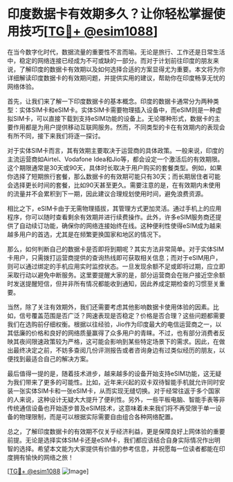 # 印度数据卡有效期多久？让你轻松掌握使用技巧[[TG💪+ @esim1088](https://t.me/s/esim1088)]

在当今数字化时代，数据流量的重要性不言而喻。无论是旅行、工作还是日常生活中，稳定的网络连接已经成为不可或缺的一部分。而对于计划前往印度的朋友来说，了解印度的数据卡有效期以及如何选择合适的方案显得尤为重要。本文将为你详细解读印度数据卡的有效期问题，并提供实用的建议，帮助你在印度畅享无忧的网络体验。

首先，让我们来了解一下印度数据卡的基本概念。印度的数据卡通常分为两种类型：实体SIM卡和eSIM卡。实体SIM卡需要物理插入设备中，而eSIM则是一种虚拟SIM卡，可以直接下载到支持eSIM功能的设备上。无论哪种形式，数据卡的主要作用都是为用户提供移动互联网服务。然而，不同类型的卡在有效期内的表现会有所不同，接下来我们将逐一探讨。

对于实体SIM卡而言，其有效期主要取决于运营商的具体政策。一般来说，印度的主流运营商如Airtel、Vodafone Idea和Jio等，都会设定一个激活后的有效期限。这个期限通常是30天或90天，具体时长取决于用户购买的套餐类型。例如，如果你选择了短期旅行套餐，那么数据卡的有效期可能只有30天；而长期居住者可能会选择更长时间的套餐，比如90天甚至更久。需要注意的是，在有效期内未使用的流量并不会累积到下一期，因此建议合理规划使用时间，避免浪费资源。

相比之下，eSIM卡由于无需物理插拔，其管理方式更加灵活。通过手机上的应用程序，你可以随时查看剩余有效期并进行续费操作。此外，许多eSIM服务商还提供了自动续订功能，确保你的网络连接始终在线。这种便利性使得eSIM成为越来越多用户的首选，尤其是在频繁更换国家和地区的情况下。

那么，如何判断自己的数据卡是否即将到期呢？其实方法非常简单。对于实体SIM卡用户，只需拨打运营商提供的查询热线即可获取相关信息；而对于eSIM用户，则可以通过绑定的手机应用实时监控状态。一旦发现余额不足或即将过期，应立即采取行动以避免中断服务。这里要提醒大家的是，部分运营商会在账户接近空余额时发送提醒短信，但并非所有情况都能收到通知，因此养成定期检查的习惯至关重要。

当然，除了关注有效期外，我们还需要考虑其他影响数据卡使用体验的因素。比如，信号覆盖范围是否广泛？网速表现是否稳定？价格是否合理？这些问题都需要我们在选购前仔细权衡。根据以往经验，Jio作为印度最大的电信运营商之一，以其低廉的价格和良好的网络质量赢得了众多用户的青睐。不过，也有部分消费者反映其夜间限速政策较为严格，这可能会影响到某些特定场景下的需求。因此，在做出最终决定之前，不妨多查阅几份评测报告或者咨询身边有过类似经历的朋友，以便找到最适合自己的解决方案。

最后值得一提的是，随着技术进步，越来越多的设备开始支持eSIM功能，这无疑为我们带来了更多的可能性。比如，近年来兴起的双卡双待智能手机就允许同时安装一张实体SIM卡和一张eSIM卡，从而实现无缝切换。对于经常往返于多个国家的人来说，这种设计无疑大大提升了便利性。另外，一些平板电脑、智能手表等非传统通信设备也开始逐步普及eSIM技术，这意味着未来我们将不再受限于单一设备的物理限制，而是可以根据实际需要自由组合各种网络配置。

总之，了解印度数据卡的有效期不仅关乎经济利益，更是保障良好上网体验的重要前提。无论是选择实体SIM卡还是eSIM卡，我们都应该结合自身实际情况作出明智的选择。希望本文能为大家提供有价值的参考信息，并祝愿每一位读者都能在印度拥有愉快的网络之旅！

[[TG💪+ @esim1088](https://t.me/s/esim1088) ![Image](https://i.postimg.cc/4NQfJmqS/Snipaste-2025-05-13-00-14-12.png)]